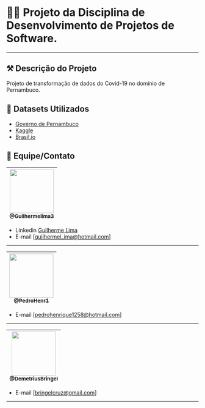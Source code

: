 
# 👨‍💻 Projeto da Disciplina de Desenvolvimento de Projetos de Software.

---

## ⚒ Descrição do Projeto  

Projeto de transformação de dados do Covid-19 no domínio de Pernambuco.

## 🚀 Datasets Utilizados

- [Governo de Pernambuco](https://dados.seplag.pe.gov.br/apps/corona.html)
- [Kaggle](https://www.kaggle.com/unanimad/corona-virus-brazil)
- [Brasil.io](https://brasil.io/datasets/)

## 📌 Equipe/Contato

| [<img src="https://avatars1.githubusercontent.com/u/62215470?s=460&u=c6dc439e77463ced6dd781733712708b5fbdde65&v=4" width=115><br><sub>@Guilhermelima3</sub>](https://github.com/Guilhermelima3) |
| :---: |


- Linkedin  [Guilherme Lima](https://www.linkedin.com/in/guilherme-lima-marinho-242635196)
- E-mail [guilhermel_ima@hotmail.com]
---

| [<img src="https://avatars1.githubusercontent.com/u/42454309?s=460&u=b84201cfe21945a90f0c5198892d99726a63174d&v=4" width=115><br><sub>@PedroHenr1</sub>](https://github.com/PedroHenr1) |
| :---: |

- E-mail [pedrohenrique1258@hotmail.com]
---

| [<img src="https://avatars2.githubusercontent.com/u/42014530?s=460&v=4" width=115><br><sub>@DemetriusBringel</sub>](https://github.com/DemetriusBringel) |
| :---: |

- E-mail [bringelcruz@gmail.com]
---

